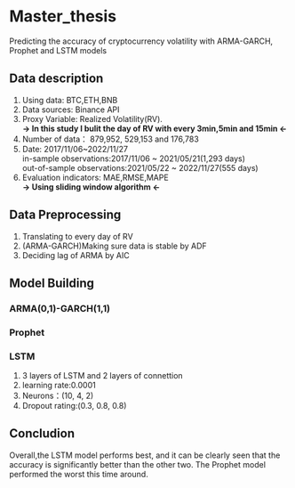 # Master_thesis
 Predicting the accuracy of cryptocurrency volatility with ARMA-GARCH, Prophet and LSTM models

## Data description
1. Using data: BTC,ETH,BNB
2. Data sources: Binance API
3. Proxy Variable: Realized Volatility(RV).  
 **-> In this study I bulit the day of RV with every 3min,5min and 15min <-**  
4. Number of data： 879,952, 529,153 and 176,783
5. Date: 2017/11/06~2022/11/27  
  in-sample observations:2017/11/06 ~ 2021/05/21(1,293 days)  
  out-of-sample observations:2021/05/22 ~ 2022/11/27(555 days)  
6. Evaluation indicators: MAE,RMSE,MAPE  
**-> Using sliding window algorithm <-**  
## Data Preprocessing
 1. Translating to every day of RV
 2. (ARMA-GARCH)Making sure data is stable by ADF
 3. Deciding lag of ARMA by AIC
## Model Building
### ARMA(0,1)-GARCH(1,1)
### Prophet
### LSTM  
 1. 3 layers of LSTM and 2 layers of connettion
 2. learning rate:0.0001
 3. Neurons：(10, 4, 2)
 4. Dropout rating:(0.3, 0.8, 0.8)
## Concludion
Overall,the LSTM model performs best, and it can be clearly seen that the accuracy is significantly better than the other two. The Prophet model performed the worst this time around.

